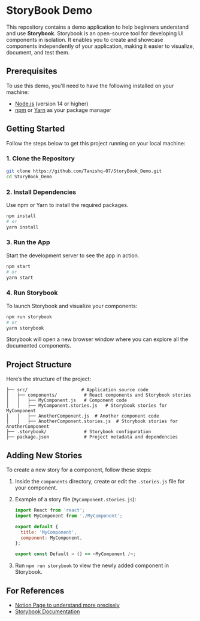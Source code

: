 # StoryBook Demo

This repository contains a demo application to help beginners understand and use **Storybook**. Storybook is an open-source tool for developing UI components in isolation. It enables you to create and showcase components independently of your application, making it easier to visualize, document, and test them.



## Prerequisites
To use this demo, you'll need to have the following installed on your machine:
- [Node.js](https://nodejs.org/) (version 14 or higher)
- [npm](https://www.npmjs.com/) or [Yarn](https://yarnpkg.com/) as your package manager

## Getting Started
Follow the steps below to get this project running on your local machine:

### 1. Clone the Repository
```bash
git clone https://github.com/Tanishq-07/StoryBook_Demo.git
cd StoryBook_Demo
```

### 2. Install Dependencies
Use npm or Yarn to install the required packages.
```bash
npm install
# or
yarn install
```

### 3. Run the App
Start the development server to see the app in action.
```bash
npm start
# or
yarn start
```

### 4. Run Storybook
To launch Storybook and visualize your components:
```bash
npm run storybook
# or
yarn storybook
```

Storybook will open a new browser window where you can explore all the documented components.

## Project Structure
Here’s the structure of the project:

```
├── src/                    # Application source code
│   ├── components/          # React components and Storybook stories
│   │   ├── MyComponent.js   # Component code
│   │   ├── MyComponent.stories.js   # Storybook stories for MyComponent
│   │   ├── AnotherComponent.js  # Another component code
│   │   ├── AnotherComponent.stories.js  # Storybook stories for AnotherComponent
├── .storybook/              # Storybook configuration
├── package.json             # Project metadata and dependencies
```

## Adding New Stories
To create a new story for a component, follow these steps:

1. Inside the `components` directory, create or edit the `.stories.js` file for your component.

2. Example of a story file (`MyComponent.stories.js`):
    ```javascript
    import React from 'react';
    import MyComponent from './MyComponent';

    export default {
      title: 'MyComponent',
      component: MyComponent,
    };

    export const Default = () => <MyComponent />;
    ```

3. Run `npm run storybook` to view the newly added component in Storybook.

## For References

- [Notion Page to understand more precisely](https://infrequent-college-310.notion.site/StoryBook-1269c816267180f6b871ca2d2c5efe54?pvs=4)
- [Storybook Documentation](https://storybook.js.org/docs/react/get-started/introduction)

